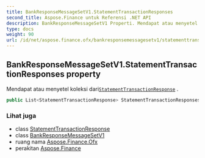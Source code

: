 ```yaml
---
title: BankResponseMessageSetV1.StatementTransactionResponses
second_title: Aspose.Finance untuk Referensi .NET API
description: BankResponseMessageSetV1 Properti. Mendapat atau menyetel koleksi dariStatementTransactionResponse .
type: docs
weight: 90
url: /id/net/aspose.finance.ofx/bankresponsemessagesetv1/statementtransactionresponses/
---
```

## BankResponseMessageSetV1.StatementTransactionResponses property

Mendapat atau menyetel koleksi dari[`StatementTransactionResponse`](../../../aspose.finance.ofx.bank/statementtransactionresponse/) .

```csharp
public List<StatementTransactionResponse> StatementTransactionResponses { get; set; }
```

### Lihat juga

* class [StatementTransactionResponse](../../../aspose.finance.ofx.bank/statementtransactionresponse/)
* class [BankResponseMessageSetV1](../)
* ruang nama [Aspose.Finance.Ofx](../../bankresponsemessagesetv1/)
* perakitan [Aspose.Finance](../../../)


